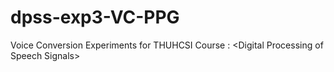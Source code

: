 # dpss-exp3-VC-PPG
Voice Conversion Experiments for THUHCSI Course : &lt;Digital Processing of Speech Signals>

